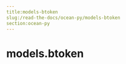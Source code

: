 ```yaml
---
title:models-btoken
slug:/read-the-docs/ocean-py/models-btoken
section:ocean-py
---
```

<a name="models.btoken"></a>
# models.btoken

